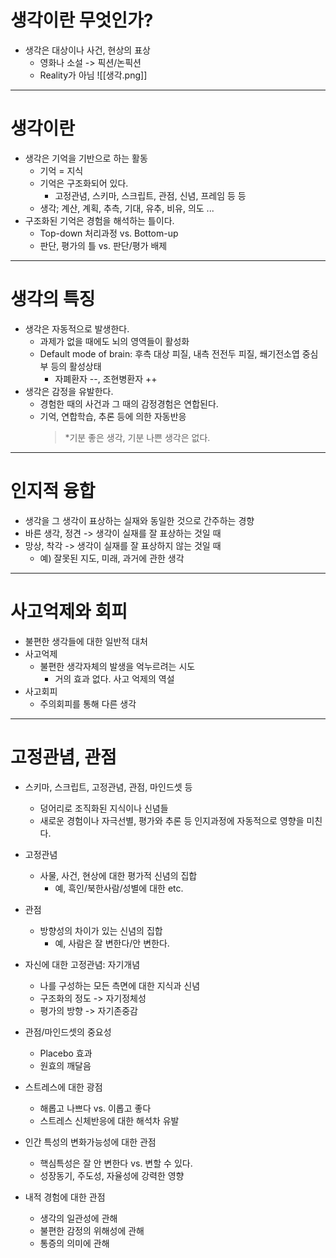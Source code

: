 # 생각이란 무엇인가?
- 생각은 대상이나 사건, 현상의 표상
	-	영화나 소설 -> 픽션/논픽션
	- Reality가 아님
![[생각.png]]

---
# 생각이란
- 생각은 기억을 기반으로 하는 활동
	- 기억 = 지식
	- 기억은 구조화되어 있다.
		- 고정관념, 스키마, 스크립트, 관점, 신념, 프레임 등 등
	- 생각; 계산, 계획, 추측, 기대, 유추, 비유, 의도 ...
- 구조화된 기억은 경험을 해석하는 틀이다.
	- Top-down 처리과정 vs. Bottom-up
	- 판단, 평가의 틀 vs. 판단/평가 배제

---
# 생각의 특징
- 생각은 자동적으로 발생한다.
	- 과제가 없을 때에도 뇌의 영역들이 활성화
	- Default mode of brain: 후측 대상 피질, 내측 전전두 피질, 쐐기전소엽 중심부 등의 활성상태
		- 자폐환자 --, 조현병환자 ++
- 생각은 감정을 유발한다.
	- 경험한 때의 사건과 그 때의 감정경험은 연합된다.
	- 기억, 연합학습, 추론 등에 의한 자동반응
		> *기분 좋은 생각, 기분 나쁜 생각은 없다.

---
# 인지적 융합
- 생각을 그 생각이 표상하는 실재와 동일한 것으로 간주하는 경향
- 바른 생각, 정견 -> 생각이 실재를 잘 표상하는 것일 때
- 망상, 착각 -> 생각이 실재를 잘 표상하지 않는 것일 때
	- 예) 잘못된 지도, 미래, 과거에 관한 생각

---
# 사고억제와 회피
- 불편한 생각들에 대한 일반적 대처
- 사고억제
	- 불편한 생각자체의 발생을 억누르려는 시도
		- 거의 효과 없다. 사고 억제의 역설
- 사고회피
	- 주의회피를 통해 다른 생각

---
# 고정관념, 관점
- 스키마, 스크립트, 고정관념, 관점, 마인드셋 등
	- 덩어리로 조직화된 지식이나 신념들
	- 새로운 경험이나 자극선별, 평가와 추론 등 인지과정에 자동적으로 영향을 미친다.

- 고정관념
	- 사물, 사건, 현상에 대한 평가적 신념의 집합
		- 예, 흑인/북한사람/성별에 대한 etc.
- 관점
	- 방향성의 차이가 있는 신념의 집합
		- 예, 사람은 잘 변한다/안 변한다.

- 자신에 대한 고정관념: 자기개념
	- 나를 구성하는 모든 측면에 대한 지식과 신념
	- 구조화의 정도 -> 자기정체성
	- 평가의 방향 -> 자기존중감
- 관점/마인드셋의 중요성
	- Placebo 효과
	- 원효의 깨달음

- 스트레스에 대한 광점
	- 해롭고 나쁘다 vs. 이롭고 좋다
	- 스트레스 신체반응에 대한 해석차 유발
- 인간 특성의 변화가능성에 대한 관점
	- 핵심특성은 잘 안 변한다 vs. 변할 수 있다.
	- 성장동기, 주도성, 자율성에 강력한 영향

- 내적 경험에 대한 관점
	- 생각의 일관성에 관해
	- 불편한 감정의 위해성에 관해
	- 통증의 의미에 관해
